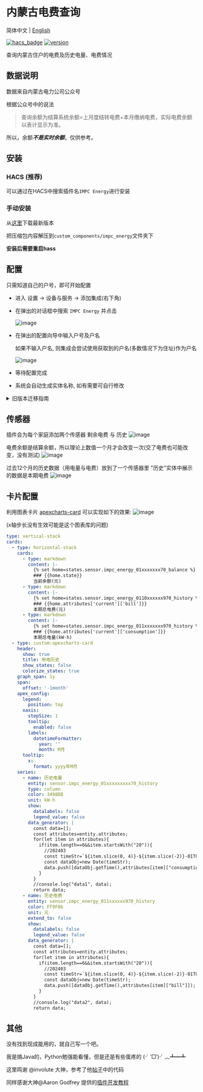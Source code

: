 # 内蒙古电费查询

简体中文 | [English](https://github.com/NiaoBlush/impc_energy/README_en.md)

[![hacs_badge](https://img.shields.io/badge/HACS-Default-41BDF5.svg)](https://github.com/hacs/integration)
[![version](https://img.shields.io/github/manifest-json/v/NiaoBlush/impc_energy?filename=custom_components%2Fimpc_energy%2Fmanifest.json)](https://github.com/NiaoBlush/impc_energy/releases/latest)

查询内蒙古住户的电费及历史电量、电费情况

## 数据说明

数据来自内蒙古电力公司公众号

根据公众号中的说法

> 查询余额为结算系统余额=上月度结转电费+本月缴纳电费，实际电费余额以表计显示为准。

所以，余额***不是实时余额***，仅供参考。

## 安装

### HACS (推荐)

可以通过在HACS中搜索插件名`IMPC Energy`进行安装

### 手动安装

从[这里](https://github.com/NiaoBlush/impc_energy/releases/latest)下载最新版本

把压缩包内容解压到`custom_components/impc_energy`文件夹下

**安装后需要重启hass**

## 配置

只需知道自己的户号，即可开始配置

+ 进入 设置 -> 设备与服务 -> 添加集成(右下角)

+ 在弹出的对话框中搜索 `IMPC Energy` 并点击

  ![image](https://github.com/NiaoBlush/impc_energy/blob/master/img/select_integration.png?raw=true)

+ 在弹出的配置向导中输入户号及户名

  如果不输入户名, 则集成会尝试使用获取到的户名(多数情况下为住址)作为户名

  ![image](https://github.com/NiaoBlush/impc_energy/blob/master/img/config_helper.png?raw=true)

+ 等待配置完成

+ 系统会自动生成实体名称, 如有需要可自行修改

<details>
<summary>旧版本迁移指南</summary>

如果您从 `v0.X.X` 旧版本升级到 `v1.X.X` 及以上版本，可能需要注意以下事项：

- 旧版本配置文件配置方式已被移除，请改用图形界面添加。
- 由于`entity_id`与`unique_id`的问题，旧版实体与新版不兼容，需要删除旧版实体。
- 需要删除配置文件中的`impc_energy`配置
- 如果无法删除旧版实体，请尝试删除旧版`IMPC Energy`集成，重启HomeAssistant，再重新安装。

</details>

## 传感器

插件会为每个家庭添加两个传感器 剩余电费 与 历史
![image](https://github.com/NiaoBlush/impc_energy/blob/master/img/entities_created.png?raw=true)

电费余额是结算余额，所以理论上数值一个月才会改变一次(交了电费也可能改变，没有测试)
![image](https://github.com/NiaoBlush/impc_energy/blob/master/img/20230316221605.png?raw=true)

过去12个月的历史数据（用电量与电费）放到了一个传感器里
"历史"实体中展示的数据是本期电费
![image](https://github.com/NiaoBlush/impc_energy/blob/master/img/history_bill.png?raw=true)

## 卡片配置

利用图表卡片 [apexcharts-card](https://github.com/RomRider/apexcharts-card)
可以实现如下的效果:
![image](https://github.com/NiaoBlush/impc_energy/blob/master/img/20240409174425.png?raw=true)

(x轴步长没有生效可能是这个图表库的问题)

```yaml
type: vertical-stack
cards:
  - type: horizontal-stack
    cards:
      - type: markdown
        content: |-
          {% set home=states.sensor.impc_energy_01xxxxxxx70_balance %}
          ### {{home.state}}
          当前余额(元)
      - type: markdown
        content: |-
          {% set home=states.sensor.impc_energy_0110xxxxxx970_history %}
          ### {{home.attributes['current']['bill']}}
          本期总电费(元)
      - type: markdown
        content: |-
          {% set home=states.sensor.impc_energy_011xxxxxxx970_history %}
          ### {{home.attributes['current']['consumption']}}
          本期总电量(kW⋅h)
  - type: custom:apexcharts-card
    header:
      show: true
      title: 用电历史
      show_states: false
      colorize_states: true
    graph_span: 1y
    span:
      offset: '-1month'
    apex_config:
      legend:
        position: top
      xaxis:
        stepSize: 1
        tooltip:
          enabled: false
        labels:
          datetimeFormatter:
            year: ''
            month: M月
      tooltip:
        x:
          format: yyyy年M月
    series:
      - name: 历史电量
        entity: sensor.impc_energy_01xxxxxxxxx70_history
        type: column
        color: 3498DB
        unit: kW⋅h
        show:
          datalabels: false
          legend_value: false
        data_generator: |
          const data=[];
          const attributes=entity.attributes;
          for(let item in attributes){
            if(item.length==6&&item.startsWith("20")){
              //202403
              const timeStr=`${item.slice(0, 4)}-${item.slice(-2)}-01T00:00:00`;
              const dataObj=new Date(timeStr);
              data.push([dataObj.getTime(),attributes[item]["consumption"]]);
            }
          }
          //console.log("data1", data);
          return data;
      - name: 历史电费
        entity: sensor.impc_energy_011xxxxxx970_history
        color: FF9F0b
        unit: 元
        extend_to: false
        show:
          datalabels: false
          legend_value: false
        data_generator: |
          const data=[];
          const attributes=entity.attributes;
          for(let item in attributes){
            if(item.length==6&&item.startsWith("20")){
              //202403
              const timeStr=`${item.slice(0, 4)}-${item.slice(-2)}-01T00:00:00`;
              const dataObj=new Date(timeStr);
              data.push([dataObj.getTime(),attributes[item]["bill"]]);
            }
          }
          //console.log("data2", data);
          return data;

```

## 其他

没有找到现成能用的，就自己写一个吧。

我是搞Java的，Python勉强能看懂，但是还是有些蛋疼的 (╯‵□′)╯︵┻━┻

这里鸣谢 @involute 大神，参考了他[帖子](https://bbs.hassbian.com/thread-13820-1-1.html)中的代码

同样感谢大神@Aaron Godfrey
提供的[插件开发教程](https://aarongodfrey.dev/home%20automation/building_a_home_assistant_custom_component_part_1/)
